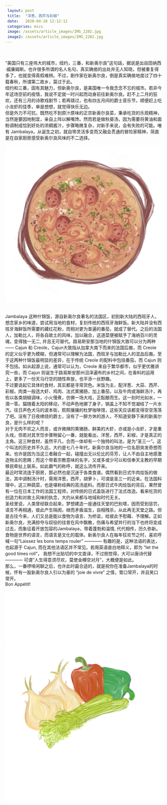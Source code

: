 ```yaml
---
 layout: post
 title:  "洋葱，西芹与彩椒"
 date:   2020-04-28 12:12:12
 categories: mics
 image: /assets/article_images/IMG_2202.jpg
 image2: /assets/article_images/IMG_2202.jpg
---
```

<br/>

<br/>
“美国只有三座伟大的城市，纽约，三番，和新奥尔良”这句話，据说是出自田纳西·威廉姆斯。也许很多所谓的名人名句，真实确凿的出处并无人知晓，但被重复得多了，也就变得真假难辨。不过，剧作家在新奥尔良，倒是真实确凿地度过了四十载春秋，所谓第二故乡，莫过于此。 

<br/>
纽约和三番，固有其魅力，但新奥尔良，是美国唯一令我念念不忘的城市。若非今年这场空前的疫情，我说不定就一时兴起而动身前往新奥尔良。赶不上二月的狂欢，还有三月的诗歌戏剧节；若再错过，也有四五月间的爵士音乐节，顺便赶上吃小龙虾的佳季，单是想想，就觉得快乐无边。 

<br/>
但是外力不可抗，既然吃不到原汁原味的正宗新奥尔良菜，秉承吃货的乐观精神，当然是要因地制宜，亲自上阵以解嘴馋。然而若是做秋葵汤，因为需要将黄油和面粉调制成恰到好处的浓稠酱汁，步骤略微复杂，对新手来说，会有失败的可能。唯有 Jambalaya，从诞生之初，就自带灵活多变而又融会贯通的冒险家精神，简直是在自家厨房感受新奥尔良风味的不二选择。 

![jambalaya](https://raw.githubusercontent.com/lunamenina/lunamenina.github.io/master/assets/images/8175D19A-E576-43B4-BB56-C4EECA610A8C.png) 

<br/>
Jambalaya 这种什锦饭，源自新奥尔良著名的法国区，初到新大陆的西班牙人，想念家乡的味道，尝试用当地的食材，复刻传统的西班牙海鲜饭。新大陆并没有西班牙海鲜饭所需要的藏红花粉，而相对更为普遍的番茄，就成了替代。之后的法国人，加勒比人，将各自故土的风味，加以融合，这道菜便被赋予了海纳百川的灵魂，变得独一无二, 并且无可替代。路易斯安那当地的什锦饭大致可以分为两种 —— Cajun 和 Creole，Cajun大致指从加拿大南下而来的法国后裔，而 Creole 的定义似乎更为模糊，但通常可以理解为法国，西班牙与加勒比人的混血后裔。至于这两种什锦饭最明显的差异，在于传统 Creole 的配料中包括番茄，而 Cajun 则不包括。如从起源上说，通常可以认为，Creole 来自于繁华都市，似乎更优雅讲究一些，而 Cajun 则诞生于路易斯安那州沼泽遍布的乡村之间，在香料的运用上，更多了一份天马行空的随性奔放，也平添一丝野趣。 

<br/>
不过要说起它具体的食材，其实都是寻常货色。米饭为主，配洋葱、大蒜、西芹、彩椒，肉类一般选大虾、鸡肉、法式熏猪肠，加上番茄，以及牛肉或海鲜汤汁，再佐以各类胡椒调味，小火慢煮，仿佛一场大戏，正酝酿而生。这一刻时光如水，一滴一答。猫随着太阳的移动，不动声色地挪了身子，锅盖上不知不觉凝结了一片水汽。往日声色犬马的波本街，熙熙攘攘的杜梦咖啡馆，这些天应该都变得空空荡荡了吧。没有了日夜缭绕的爵士，没有了一醉方休的游人，不知道安静下来的新奥尔良，是什么样的呢？

<br/>
对于无肉不欢之人而言，或许微辣的熏猪肠，鲜美的大虾，亦或是小龙虾，才是重头戏，但若对其烹饪步骤稍留心一番，就能看出，洋葱，西芹，彩椒，才是真正的主角。这三种食材，虽然平凡，合而一体却有一个独特的叫法，是为“圣三一”。这个叫法的历史并不久远，大约是七八十年代，新奥尔良当地的一位名厨突发奇想而来。也许是因为当这三者融合一起，碰撞出无以伦比的芬芳，让人不由自主地感激造物主的恩赐；而这个带着宗教意味的名字，又或多或少可以和信奉天主教的早期移民牵扯上联系，如此霸气的称呼，就这么流传开来。 

<br/>
最近时常流连于厨房，那必然也是沉迷于各类食谱。偶然看到日式牛肉烩饭的做法，其中调制汤汁时，需用洋葱，西芹，胡萝卜，可谓是圣三一的近亲。在法国料理中，这三种蔬菜，也是堪称经典的高汤底料。而那日式牛肉烩饭的背后，果然曾有一位在日本工作的法国工程师，对传统的日式盖饭进行了法式改造。看来吃货的创造力和对故土风味的执念，大约从来都与地域和时代无关。 

<br/>
圣经里说，人类曾经联合起来，梦想建造一座通往天堂的巴别塔，因而受到惩罚，语言不再相通，彼此产生隔阂，继而矛盾滋生，自相残杀，从此再无天堂之路。但是古往今来，人们又总是能以食物为语言、为桥梁，给彼此予慰藉、予理解。正如新奥尔良，充满掠夺与奴役的往昔在风中飘散，伤痛与希望并行的当下也终将变成过去，而象征着开放包容的Jambalaya，带着蓬勃和温情, 代代相传，历久弥新。 

<br/>
食物是世界的语言，而语言是文化的载体。新奥尔良人在每年狂欢节之时，喜欢呼喊一句“Laissez les bons temps rouler” ———— 有趣的是，这种法语的表达，也起源于 Cajun, 而在其他法语区并不常见。若用英语直白地释义，即为 “let the good times roll“， 我想不出贴切的中文直译，不过倒觉得，大可以唐诗代替———— 可谓“人生得意须尽欢，莫使金樽空对月“，大概便是如此。

<br/>
那么，一番啰嗦闲聊之后，也许此时最合适的，就是祝你在准备Jambalaya的时候，怀有一股新奥尔良人引以为豪的 “joie de vivre” 之情，胃口常开，并且笑口常开。

<br/>
Bon Appétit!
<br/>



![trinity](https://raw.githubusercontent.com/lunamenina/lunamenina.github.io/master/assets/images/9B072FD9-377D-4853-BF11-90C5D6A6231C.png) 
